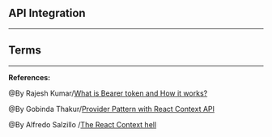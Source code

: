 ## **API Integration**

-------------------------------------------------------------


## **Terms**



-----------------------------------------------

**References:**

@By Rajesh Kumar/[What is Bearer token and How it works?](https://www.devopsschool.com/blog/what-is-bearer-token-and-how-it-works/) 

@By Gobinda Thakur/[Provider Pattern with React Context API](https://developer.okta.com/blog/2018/09/13/build-and-understand-express-middleware-through-examples)

@By Alfredo Salzillo /[The React Context hell](https://dev.to/alfredosalzillo/the-react-context-hell-7p4)


